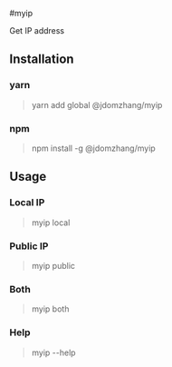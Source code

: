 #myip

Get IP address

## Installation

### yarn

> yarn add global @jdomzhang/myip

### npm

> npm install -g @jdomzhang/myip

## Usage

### Local IP

> myip local

### Public IP

> myip public

### Both

> myip both

### Help

> myip --help
